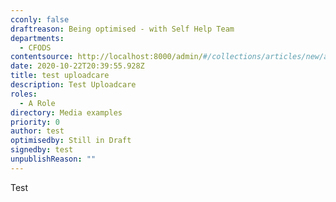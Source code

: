 ```yaml
---
cconly: false
draftreason: Being optimised - with Self Help Team
departments:
  - CFODS
contentsource: http://localhost:8000/admin/#/collections/articles/new/admin/#/collections/articles/new/admin/#/collections/articles/new/admin/#/collections/articles/new/admin/#/collections/articles/new/admin/#/collections/articles/new/admin/#/collections/articles/new
date: 2020-10-22T20:39:55.928Z
title: test uploadcare
description: Test Uploadcare
roles:
  - A Role
directory: Media examples
priority: 0
author: test
optimisedby: Still in Draft
signedby: test
unpublishReason: ""
---
```

Test

![]()